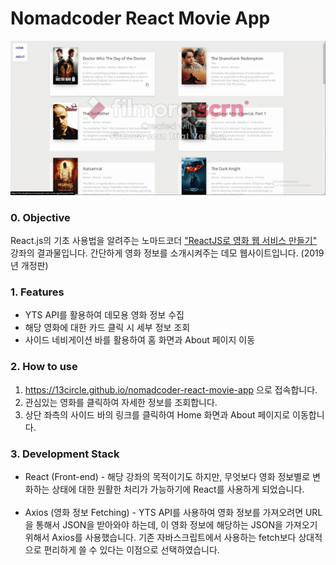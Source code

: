 # Nomadcoder React Movie App

<img src="./app-demo.gif" />

### 0. Objective

React.js의 기초 사용법을 알려주는 노마드코더 <a href="https://nomadcoders.co/react-fundamentals/lobby" target="_blank">"ReactJS로 영화 웹 서비스 만들기"</a> 강좌의 결과물입니다. 간단하게 영화 정보를 소개시켜주는 데모 웹사이트입니다. (2019년 개정판)

### 1. Features

- YTS API를 활용하여 데모용 영화 정보 수집
- 해당 영화에 대한 카드 클릭 시 세부 정보 조회
- 사이드 네비게이션 바를 활용하여 홈 화면과 About 페이지 이동

### 2. How to use

1. <a href="https://13circle.github.io/nomadcoder-react-movie-app" target="_blank">https://13circle.github.io/nomadcoder-react-movie-app</a> 으로 접속합니다.
2. 관심있는 영화를 클릭하여 자세한 정보를 조회합니다.
3. 상단 좌측의 사이드 바의 링크를 클릭하여 Home 화면과 About 페이지로 이동합니다.

### 3. Development Stack

- React (Front-end) - 해당 강좌의 목적이기도 하지만, 무엇보다 영화 정보별로 변화하는 상태에 대한 원활한 처리가 가능하기에 React를 사용하게 되었습니다.
  <br>
  <br>
- Axios (영화 정보 Fetching) - YTS API를 사용하여 영화 정보를 가져오려면 URL을 통해서 JSON을 받아와야 하는데, 이 영화 정보에 해당하는 JSON을 가져오기 위해서 Axios를 사용했습니다. 기존 자바스크립트에서 사용하는 fetch보다 상대적으로 편리하게 쓸 수 있다는 이점으로 선택하였습니다.
